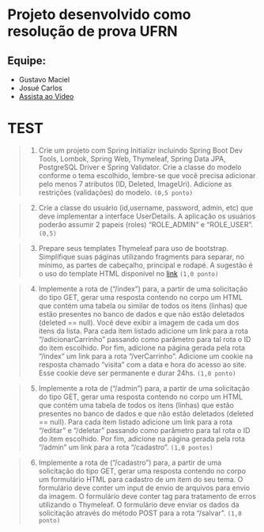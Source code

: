 # Projeto desenvolvido como resolução de prova UFRN

## Equipe:
- Gustavo Maciel
- Josué Carlos
- [Assista ao Vídeo](youtube.com.br)


# TEST


> 1) Crie um projeto com Spring Initializr incluindo Spring Boot Dev Tools, Lombok,
 Spring Web, Thymeleaf, Spring Data JPA, PostgreSQL Driver e Spring Validator. 
 Crie a classe do modelo conforme o tema escolhido, lembre-se que você precisa 
 adicionar pelo menos 7 atributos (ID, Deleted, ImageUri). Adicione as 
 restrições (validações) do modelo. `(0,5 ponto)`



> 2) Crie a classe do usuário (id,username, password, admin, etc) que deve implementar a interface UserDetails. A 
aplicação os usuários poderão assumir 2 papeis (roles) “ROLE_ADMIN” e “ROLE_USER”. `(0,5)`




> 3) Prepare seus templates Thymeleaf para uso de bootstrap. Simplifique suas páginas utilizando fragments para
 separar, no mínimo, as partes de cabeçalho, principal e rodapé. A sugestão é o uso do template HTML 
 disponível no [link](https://startbootstrap.com/template/shop-homepage) `(1,0 ponto)`




> 4) Implemente a rota de (“/index”) para, a partir de uma solicitação do tipo GET, gerar uma resposta contendo no corpo um
 HTML que contém uma tabela ou similar de todos os itens (linhas) que estão presentes no banco de dados e que não estão deletados (deleted == null). 
 Você deve exibir a imagem de cada um dos itens da lista. Para cada item listado adicione um link para a rota
 “/adicionarCarrinho” passando como parâmetro para tal rota o ID do item escolhido. Por fim, adicione
 na página gerada pela rota “/index” um link para a rota “/verCarrinho”. Adicione um cookie na resposta chamado 
 “visita” com a data e hora do acesso ao site. Esse cookie deve ser permanente e durar 24hs. `(1,0 ponto)`



> 5) Implemente a rota de (“/admin”) para, a partir de uma solicitação do tipo GET, gerar uma resposta
contendo no corpo um HTML que contém uma tabela de todos os itens (linhas) que estão presentes
no banco de dados e que não estão deletados (deleted == null). Para cada item listado adicione um
link para a rota “/editar” e “/deletar” passando como parâmetro para tal rota o ID do item escolhido.
Por fim, adicione na página gerada pela rota “/admin” um link para a rota “/cadastro”. `(1,0 pontos)`



> 6) Implemente a rota de (“/cadastro”) para, a partir de uma solicitação do tipo GET, gerar uma
resposta contendo no corpo um formulário HTML para cadastro de um item do seu tema. O formulário
deve conter um input de envio de arquivos para envio da imagem. O formulário deve conter tag para
tratamento de erros utilizando o Thymeleaf. O formulário deve enviar os dados da solicitação através
do método POST para a rota “/salvar”. `(1,0 ponto)`
